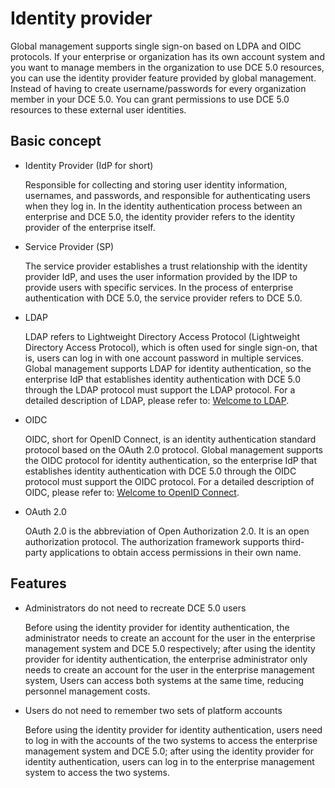 # Identity provider

Global management supports single sign-on based on LDPA and OIDC protocols. If your enterprise or organization has its own account system and you want to manage members in the organization to use DCE 5.0 resources, you can use the identity provider feature provided by global management. Instead of having to create username/passwords for every organization member in your DCE 5.0. You can grant permissions to use DCE 5.0 resources to these external user identities.

## Basic concept

- Identity Provider (IdP for short)

    Responsible for collecting and storing user identity information, usernames, and passwords, and responsible for authenticating users when they log in. In the identity authentication process between an enterprise and DCE 5.0, the identity provider refers to the identity provider of the enterprise itself.

- Service Provider (SP)

    The service provider establishes a trust relationship with the identity provider IdP, and uses the user information provided by the IDP to provide users with specific services. In the process of enterprise authentication with DCE 5.0, the service provider refers to DCE 5.0.

- LDAP

    LDAP refers to Lightweight Directory Access Protocol (Lightweight Directory Access Protocol), which is often used for single sign-on, that is, users can log in with one account password in multiple services. Global management supports LDAP for identity authentication, so the enterprise IdP that establishes identity authentication with DCE 5.0 through the LDAP protocol must support the LDAP protocol. For a detailed description of LDAP, please refer to: [Welcome to LDAP](ldap.md).

- OIDC

    OIDC, short for OpenID Connect, is an identity authentication standard protocol based on the OAuth 2.0 protocol. Global management supports the OIDC protocol for identity authentication, so the enterprise IdP that establishes identity authentication with DCE 5.0 through the OIDC protocol must support the OIDC protocol. For a detailed description of OIDC, please refer to: [Welcome to OpenID Connect](https://openid.net/connect/).

- OAuth 2.0

    OAuth 2.0 is the abbreviation of Open Authorization 2.0. It is an open authorization protocol. The authorization framework supports third-party applications to obtain access permissions in their own name.

## Features

- Administrators do not need to recreate DCE 5.0 users

    Before using the identity provider for identity authentication, the administrator needs to create an account for the user in the enterprise management system and DCE 5.0 respectively; after using the identity provider for identity authentication, the enterprise administrator only needs to create an account for the user in the enterprise management system, Users can access both systems at the same time, reducing personnel management costs.

- Users do not need to remember two sets of platform accounts

    Before using the identity provider for identity authentication, users need to log in with the accounts of the two systems to access the enterprise management system and DCE 5.0; after using the identity provider for identity authentication, users can log in to the enterprise management system to access the two systems.
